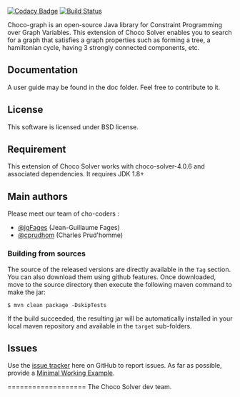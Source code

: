 [![Codacy Badge](https://api.codacy.com/project/badge/Grade/3f09a253fa3349938d9310c0f52b4c46)](https://www.codacy.com/app/jg-fages/choco-graph?utm_source=github.com&amp;utm_medium=referral&amp;utm_content=chocoteam/choco-graph&amp;utm_campaign=Badge_Grade)
[![Build Status](https://travis-ci.org/chocoteam/choco-graph.svg?branch=master)](https://travis-ci.org/chocoteam/choco-graph)

Choco-graph is an open-source Java library for Constraint Programming over Graph Variables. 
This extension of Choco Solver enables you to search for a graph that satisfies a graph properties such as 
forming a tree, a hamiltonian cycle, having 3 strongly connected components, etc.

## Documentation

A user guide may be found in the doc folder. Feel free to contribute to it. 

## License

This software is licensed under BSD license. 

## Requirement ##

This extension of Choco Solver works with choco-solver-4.0.6 and associated dependencies. It requires JDK 1.8+

## Main authors

Please meet our team of cho-coders : 

- [@jgFages](https://github.com/jgFages) (Jean-Guillaume Fages)
- [@cprudhom](https://github.com/cprudhom) (Charles Prud'homme)


### Building from sources ###

The source of the released versions are directly available in the `Tag` section.
You can also download them using github features.
Once downloaded, move to the source directory then execute the following maven command
to make the jar:

    $ mvn clean package -DskipTests

If the build succeeded, the resulting jar will be automatically
installed in your local maven repository and available in the `target` sub-folders.

## Issues

Use the [issue tracker](https://github.com/chocoteam/choco-graph/issues) here on GitHub to report issues.
As far as possible, provide a [Minimal Working Example](https://en.wikipedia.org/wiki/Minimal_Working_Example).


===================
The Choco Solver dev team.
